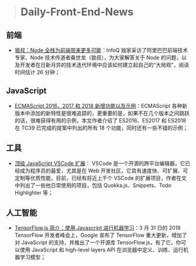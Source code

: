 
> # Daily-Front-End-News

## 前端

- [狼叔：Node 全栈为前端带来更多可能](http://t.cn/RmcIze4)：InfoQ 独家采访了阿里巴巴前端技术专家、Node 技术传道者桑世龙（狼叔），为大家解答关于 Node 的问题，以及开发者在日新月异的技术迭代环境中应该如何建立起自己的“大局观”，阅读时间估计 26 分钟；

## JavaScript

- [ECMAScript 2016，2017 和 2018 新增功能以及示例](http://t.cn/RmcCIcg)：ECMAScript 各种新版本中添加的新特性是很难追踪的，更重要的是，如果不在几个版本之间跳跃的话，很难获得有用的示例，本文作者介绍了 ES2016、ES2017 和 ES2018 在 TC39 已完成的提案中列出的所有 18 个功能，同时还有一些不错的示例；

## 工具

- [顶级 JavaScript VSCode 扩展](http://t.cn/RmcCH8L)： VSCode 是一个开源的跨平台编辑器，它已经成为程序员的最爱，尤其是在 Web 开发社区，它具有速度快、可扩展、可定制等优质性能，目前，已经有将近上千个 VSCode 的扩展项目，作者在文中列出了一些他日常使用的项目，包括 Quokka.js、Snippets、Todo Highlighter 等；

## 人工智能

- [TensorFlow.js 简介：使用 Javascript 进行机器学习](http://t.cn/Rn3KFpZ)：3 月 31 日的 2018 TensorFlow 开发者峰会上，Google 宣布了 TensorFlow 重大更新，增加了对 JavaScript 的支持，并推出了一个开源库 TensorFlow.js，有了它，你可以使用 JavaScript 和 high-level layers API 在浏览器中定义、训练、运行机器学习模型；
